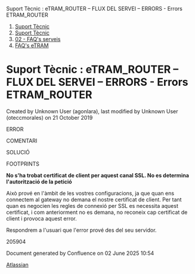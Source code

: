 Suport Tècnic : eTRAM\_ROUTER – FLUX DEL SERVEI – ERRORS - Errors ETRAM\_ROUTER  

1.  [Suport Tècnic](index.html)
2.  [Suport Tècnic](13893782.html)
3.  [02 - FAQ's serveis](26313393.html)
4.  [FAQ's eTRAM](28705567.html)

Suport Tècnic : eTRAM\_ROUTER – FLUX DEL SERVEI – ERRORS - Errors ETRAM\_ROUTER
===============================================================================

Created by Unknown User (agonlara), last modified by Unknown User (oteccmorales) on 21 October 2019

ERROR

COMENTARI

SOLUCIÓ

FOOTPRINTS

**No s'ha trobat certificat de client per aquest canal SSL. No es determina l'autorització de la petició**

Això prové en l'àmbit de les vostres configuracions, ja que quan ens connectem al gateway no demana el nostre certificat de client. Per tant quan es negocien les regles de connexió per SSL es necessita aquest certificat, i com anteriorment no es demana, no reconeix cap certificat de client i provoca aquest error.

Respondrem a l'usuari que l'error prové des del seu servidor. 

205904 

  

  

  

  

Document generated by Confluence on 02 June 2025 10:54

[Atlassian](http://www.atlassian.com/)